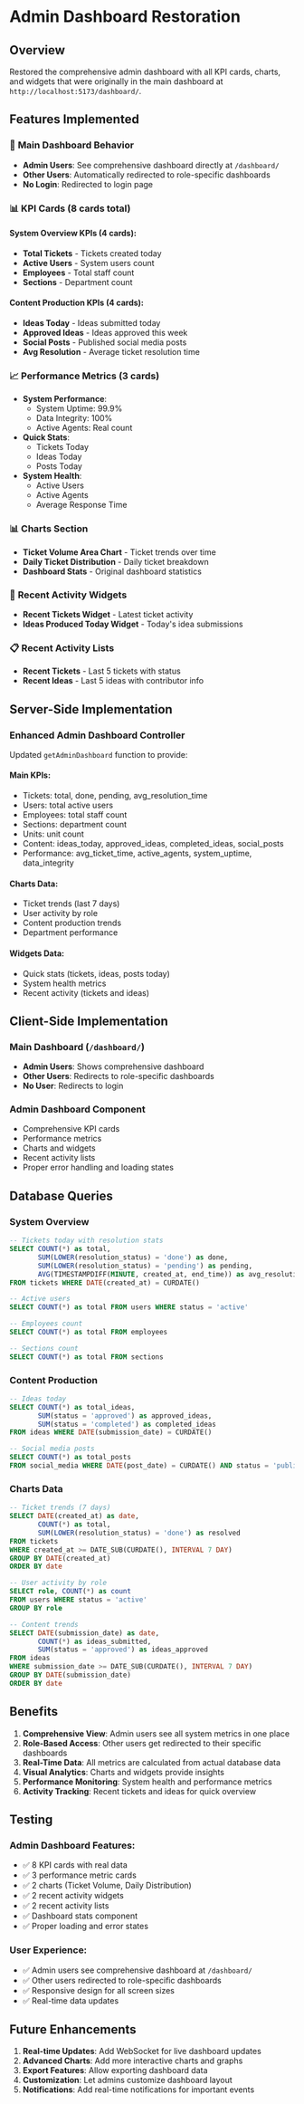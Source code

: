# Admin Dashboard Restoration

## Overview
Restored the comprehensive admin dashboard with all KPI cards, charts, and widgets that were originally in the main dashboard at `http://localhost:5173/dashboard/`.

## Features Implemented

### 🎯 **Main Dashboard Behavior**
- **Admin Users**: See comprehensive dashboard directly at `/dashboard/`
- **Other Users**: Automatically redirected to role-specific dashboards
- **No Login**: Redirected to login page

### 📊 **KPI Cards (8 cards total)**

#### **System Overview KPIs (4 cards)**:
- **Total Tickets** - Tickets created today
- **Active Users** - System users count
- **Employees** - Total staff count
- **Sections** - Department count

#### **Content Production KPIs (4 cards)**:
- **Ideas Today** - Ideas submitted today
- **Approved Ideas** - Ideas approved this week
- **Social Posts** - Published social media posts
- **Avg Resolution** - Average ticket resolution time

### 📈 **Performance Metrics (3 cards)**
- **System Performance**:
  - System Uptime: 99.9%
  - Data Integrity: 100%
  - Active Agents: Real count
- **Quick Stats**:
  - Tickets Today
  - Ideas Today
  - Posts Today
- **System Health**:
  - Active Users
  - Active Agents
  - Average Response Time

### 📊 **Charts Section**
- **Ticket Volume Area Chart** - Ticket trends over time
- **Daily Ticket Distribution** - Daily ticket breakdown
- **Dashboard Stats** - Original dashboard statistics

### 🔄 **Recent Activity Widgets**
- **Recent Tickets Widget** - Latest ticket activity
- **Ideas Produced Today Widget** - Today's idea submissions

### 📋 **Recent Activity Lists**
- **Recent Tickets** - Last 5 tickets with status
- **Recent Ideas** - Last 5 ideas with contributor info

## Server-Side Implementation

### Enhanced Admin Dashboard Controller
Updated `getAdminDashboard` function to provide:

#### **Main KPIs**:
- Tickets: total, done, pending, avg_resolution_time
- Users: total active users
- Employees: total staff count
- Sections: department count
- Units: unit count
- Content: ideas_today, approved_ideas, completed_ideas, social_posts
- Performance: avg_ticket_time, active_agents, system_uptime, data_integrity

#### **Charts Data**:
- Ticket trends (last 7 days)
- User activity by role
- Content production trends
- Department performance

#### **Widgets Data**:
- Quick stats (tickets, ideas, posts today)
- System health metrics
- Recent activity (tickets and ideas)

## Client-Side Implementation

### Main Dashboard (`/dashboard/`)
- **Admin Users**: Shows comprehensive dashboard
- **Other Users**: Redirects to role-specific dashboards
- **No User**: Redirects to login

### Admin Dashboard Component
- Comprehensive KPI cards
- Performance metrics
- Charts and widgets
- Recent activity lists
- Proper error handling and loading states

## Database Queries

### System Overview
```sql
-- Tickets today with resolution stats
SELECT COUNT(*) as total, 
       SUM(LOWER(resolution_status) = 'done') as done,
       SUM(LOWER(resolution_status) = 'pending') as pending,
       AVG(TIMESTAMPDIFF(MINUTE, created_at, end_time)) as avg_resolution_time
FROM tickets WHERE DATE(created_at) = CURDATE()

-- Active users
SELECT COUNT(*) as total FROM users WHERE status = 'active'

-- Employees count
SELECT COUNT(*) as total FROM employees

-- Sections count
SELECT COUNT(*) as total FROM sections
```

### Content Production
```sql
-- Ideas today
SELECT COUNT(*) as total_ideas,
       SUM(status = 'approved') as approved_ideas,
       SUM(status = 'completed') as completed_ideas
FROM ideas WHERE DATE(submission_date) = CURDATE()

-- Social media posts
SELECT COUNT(*) as total_posts
FROM social_media WHERE DATE(post_date) = CURDATE() AND status = 'published'
```

### Charts Data
```sql
-- Ticket trends (7 days)
SELECT DATE(created_at) as date,
       COUNT(*) as total,
       SUM(LOWER(resolution_status) = 'done') as resolved
FROM tickets 
WHERE created_at >= DATE_SUB(CURDATE(), INTERVAL 7 DAY)
GROUP BY DATE(created_at)
ORDER BY date

-- User activity by role
SELECT role, COUNT(*) as count
FROM users WHERE status = 'active'
GROUP BY role

-- Content trends
SELECT DATE(submission_date) as date,
       COUNT(*) as ideas_submitted,
       SUM(status = 'approved') as ideas_approved
FROM ideas 
WHERE submission_date >= DATE_SUB(CURDATE(), INTERVAL 7 DAY)
GROUP BY DATE(submission_date)
ORDER BY date
```

## Benefits

1. **Comprehensive View**: Admin users see all system metrics in one place
2. **Role-Based Access**: Other users get redirected to their specific dashboards
3. **Real-Time Data**: All metrics are calculated from actual database data
4. **Visual Analytics**: Charts and widgets provide insights
5. **Performance Monitoring**: System health and performance metrics
6. **Activity Tracking**: Recent tickets and ideas for quick overview

## Testing

### Admin Dashboard Features:
- ✅ 8 KPI cards with real data
- ✅ 3 performance metric cards
- ✅ 2 charts (Ticket Volume, Daily Distribution)
- ✅ 2 recent activity widgets
- ✅ 2 recent activity lists
- ✅ Dashboard stats component
- ✅ Proper loading and error states

### User Experience:
- ✅ Admin users see comprehensive dashboard at `/dashboard/`
- ✅ Other users redirected to role-specific dashboards
- ✅ Responsive design for all screen sizes
- ✅ Real-time data updates

## Future Enhancements

1. **Real-time Updates**: Add WebSocket for live dashboard updates
2. **Advanced Charts**: Add more interactive charts and graphs
3. **Export Features**: Allow exporting dashboard data
4. **Customization**: Let admins customize dashboard layout
5. **Notifications**: Add real-time notifications for important events 
